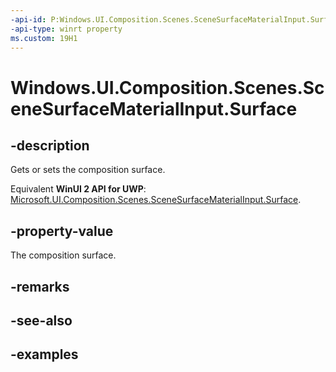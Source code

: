 ```yaml
---
-api-id: P:Windows.UI.Composition.Scenes.SceneSurfaceMaterialInput.Surface
-api-type: winrt property
ms.custom: 19H1
---
```


<!-- Property syntax.
public ICompositionSurface Surface { get;  set; }
-->

# Windows.UI.Composition.Scenes.SceneSurfaceMaterialInput.Surface

## -description

Gets or sets the composition surface.

Equivalent **WinUI 2 API for UWP**: [Microsoft.UI.Composition.Scenes.SceneSurfaceMaterialInput.Surface](/windows/winui/api/microsoft.ui.composition.scenes.scenesurfacematerialinput.surface).

## -property-value

The composition surface.

## -remarks

## -see-also

## -examples

